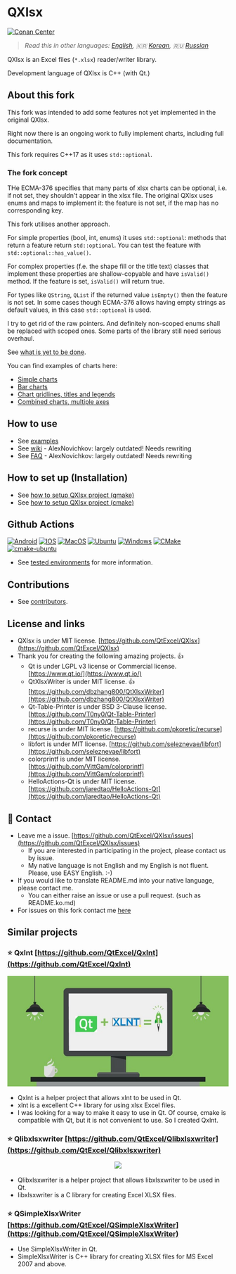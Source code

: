# QXlsx

[![Conan Center](https://shields.io/conan/v/qxlsx)](https://conan.io/center/qxlsx)

> *Read this in other languages: [English](README.md), :kr: [Korean](README.ko.md), :ru: [Russian](README.RU.md)*

QXlsx is an Excel files (`*.xlsx`) reader/writer library.

Development language of QXlsx is C++ (with Qt.)

## About this fork

This fork was intended to add some features not yet implemented in the original QXlsx.

Right now there is an ongoing work to fully implement charts, including full documentation.

This fork requires C++17 as it uses `std::optional`.

### The fork concept

THe ECMA-376 specifies that many parts of xlsx charts can be optional, i.e. if not set, they shouldn't appear in the xlsx file.
The original QXlsx uses enums and maps to implement it: the feature is not set, if the map  has no corresponding key.

This fork utilises another approach. 

For simple properties (bool, int, enums) it uses `std::optional`: methods that 
return a feature return `std::optional`. You can test the feature with `std::optional::has_value()`.

For complex properties (f.e. the shape fill or the title text) classes that implement 
these properties are shallow-copyable and have `isValid()` method.
If the feature is set, `isValid()` will return true.

For types like `QString`, `QList` if the returned value `isEmpty()` then the feature is not set. In some cases though 
ECMA-376 allows having empty strings as default values, in this case `std::optional` is used.

I try to get rid of the raw pointers. And definitely non-scoped enums shall be 
replaced with scoped ones. Some parts of the library still need serious overhaul. 

See [what is yet to be done](ToDo.md).

You can find examples of charts here:

- [Simple charts](examples/Charts/chart.cpp)
- [Bar charts](examples/Charts/barchart.cpp)
- [Chart gridlines, titles and legends](examples/Charts/chartextended.cpp)
- [Combined charts, multiple axes](examples/CombinedChart/main.cpp)

## How to use

- See [examples](examples/README.md)
- See [wiki](https://github.com/QtExcel/QXlsx/wiki) - AlexNovichkov: largely outdated! Needs rewriting
- See [FAQ](https://github.com/QtExcel/QXlsx/wiki/FAQ) - AlexNovichkov: largely outdated! Needs rewriting

## How to set up (Installation)

- See [how to setup QXlsx project (qmake)](HowToSetProject.md)	
- See [how to setup QXlsx project (cmake)](HowToSetProject-cmake.md)	

## Github Actions

[![Android](https://github.com/QtExcel/QXlsx/actions/workflows/android.yml/badge.svg)](https://github.com/QtExcel/QXlsx/actions/workflows/android.yml) [![IOS](https://github.com/QtExcel/QXlsx/actions/workflows/ios.yml/badge.svg)](https://github.com/QtExcel/QXlsx/actions/workflows/ios.yml) [![MacOS](https://github.com/QtExcel/QXlsx/actions/workflows/macos.yml/badge.svg)](https://github.com/QtExcel/QXlsx/actions/workflows/macos.yml) [![Ubuntu](https://github.com/QtExcel/QXlsx/actions/workflows/ubuntu.yml/badge.svg)](https://github.com/QtExcel/QXlsx/actions/workflows/ubuntu.yml) [![Windows](https://github.com/QtExcel/QXlsx/actions/workflows/windows.yml/badge.svg)](https://github.com/QtExcel/QXlsx/actions/workflows/windows.yml) [![CMake](https://github.com/QtExcel/QXlsx/actions/workflows/cmake.yml/badge.svg)](https://github.com/QtExcel/QXlsx/actions/workflows/cmake.yml) [![cmake-ubuntu](https://github.com/QtExcel/QXlsx/actions/workflows/cmake-ubuntu.yml/badge.svg)](https://github.com/QtExcel/QXlsx/actions/workflows/cmake-ubuntu.yml)

- See [tested environments](TestEnv.md) for more information.

## Contributions
- See [contributors](https://github.com/QtExcel/QXlsx/graphs/contributors).

## License and links
- QXlsx is under MIT license. [https://github.com/QtExcel/QXlsx](https://github.com/QtExcel/QXlsx)
- Thank you for creating the following amazing projects. :+1:
  - Qt is under LGPL v3 license or Commercial license. [https://www.qt.io/](https://www.qt.io/) 
  - QtXlsxWriter is under MIT license. :+1: [https://github.com/dbzhang800/QtXlsxWriter](https://github.com/dbzhang800/QtXlsxWriter)
  - Qt-Table-Printer is under BSD 3-Clause license. [https://github.com/T0ny0/Qt-Table-Printer](https://github.com/T0ny0/Qt-Table-Printer) 
  - recurse is under MIT license. [https://github.com/pkoretic/recurse](https://github.com/pkoretic/recurse)
  - libfort is under MIT license. [https://github.com/seleznevae/libfort](https://github.com/seleznevae/libfort)
  - colorprintf is under MIT license. [https://github.com/VittGam/colorprintf](https://github.com/VittGam/colorprintf)
  - HelloActions-Qt is under MIT license. [https://github.com/jaredtao/HelloActions-Qt](https://github.com/jaredtao/HelloActions-Qt)  

## :email: Contact
- Leave me a issue. [https://github.com/QtExcel/QXlsx/issues](https://github.com/QtExcel/QXlsx/issues)
	- If you are interested in participating in the project, please contact us by issue.
	- My native language is not English and my English is not fluent. Please, use EASY English. :-)
- If you would like to translate README.md into your native language, please contact me.
	- You can either raise an issue or use a pull request. (such as README.ko.md)
- For issues on this fork contact me [here](https://github.com/alexnovichkov/QXlsx/issues)
	
## Similar projects

### :star: <b>Qxlnt</b> [https://github.com/QtExcel/Qxlnt](https://github.com/QtExcel/Qxlnt)

<p align="center"><img src="https://github.com/QtExcel/Qxlnt/raw/master/markdown-data/Concept-QXlnt.jpg"></p>

- Qxlnt is a helper project that allows xlnt to be used in Qt.
- xlnt is a excellent C++ library for using xlsx Excel files.
- I was looking for a way to make it easy to use in Qt. Of course, cmake is compatible with Qt, but it is not convenient to use. So I created Qxlnt.

### :star: <b>Qlibxlsxwriter</b> [https://github.com/QtExcel/Qlibxlsxwriter](https://github.com/QtExcel/Qlibxlsxwriter)

<p align="center"><img src="https://github.com/QtExcel/Qlibxlsxwriter/raw/master/markdown.data/logo.png"></p>

- Qlibxlsxwriter is a helper project that allows libxlsxwriter to be used in Qt.
- libxlsxwriter is a C library for creating Excel XLSX files.

### :star: <b>QSimpleXlsxWriter</b> [https://github.com/QtExcel/QSimpleXlsxWriter](https://github.com/QtExcel/QSimpleXlsxWriter)

- Use SimpleXlsxWriter in Qt.
- SimpleXlsxWriter is C++ library for creating XLSX files for MS Excel 2007 and above.
